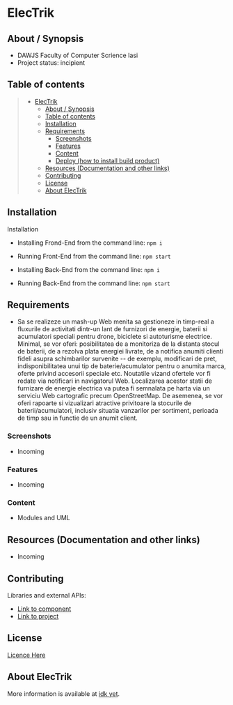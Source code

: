 # ElecTrik

## About / Synopsis

* DAWJS Faculty of Computer Scrience Iasi
* Project status: incipient

## Table of contents

> * [ElecTrik](#electrik)
>   * [About / Synopsis](#about--synopsis)
>   * [Table of contents](#table-of-contents)
>   * [Installation](#installation)
>   * [Requirements](#requirements)
>     * [Screenshots](#screenshots)
>     * [Features](#features)
>     * [Content](#content)
>     * [Deploy (how to install build product)](#deploy-how-to-install-build-product)
>   * [Resources (Documentation and other links)](#resources-documentation-and-other-links)
>   * [Contributing](#contributing)
>   * [License](#license)
>   * [About ElecTrik](#about-electrik)

## Installation

Installation

* Installing Frond-End from the command line: `npm i`
* Running Front-End from the command line: `npm start`

* Installing Back-End from the command line: `npm i`
* Running Back-End from the command line: `npm start`

## Requirements
* Sa se realizeze un mash-up Web menita sa gestioneze in timp-real a fluxurile de activitati dintr-un lant de furnizori de energie, baterii si acumulatori speciali pentru drone, biciclete si autoturisme electrice. Minimal, se vor oferi: posibilitatea de a monitoriza de la distanta stocul de baterii, de a rezolva plata energiei livrate, de a notifica anumiti clienti fideli asupra schimbarilor survenite -- de exemplu, modificari de pret, indisponibilitatea unui tip de baterie/acumulator pentru o anumita marca, oferte privind accesorii speciale etc. Noutatile vizand ofertele vor fi redate via notificari in navigatorul Web. Localizarea acestor statii de furnizare de energie electrica va putea fi semnalata pe harta via un serviciu Web cartografic precum OpenStreetMap. De asemenea, se vor oferi rapoarte si vizualizari atractive privitoare la stocurile de baterii/acumulatori, inclusiv situatia vanzarilor per sortiment, perioada de timp sau in functie de un anumit client.

### Screenshots

* Incoming

### Features

* Incoming

### Content

* Modules and UML

## Resources (Documentation and other links)

* Incoming

## Contributing

Libraries and external APIs:

* [Link to component](https://jira.nuxeo.com/issues/?jql=project%20%3D%20NXP%20AND%20component%20%3D%20Elasticsearch%20AND%20Status%20!%3D%20%22Resolved%22%20ORDER%20BY%20updated%20DESC%2C%20priority%20DESC%2C%20created%20ASC)
* [Link to project](https://jira.nuxeo.com/secure/CreateIssue!default.jspa?project=NXP)

## License

[Licence Here](-)

## About ElecTrik
More information is available at [idk yet](here).
